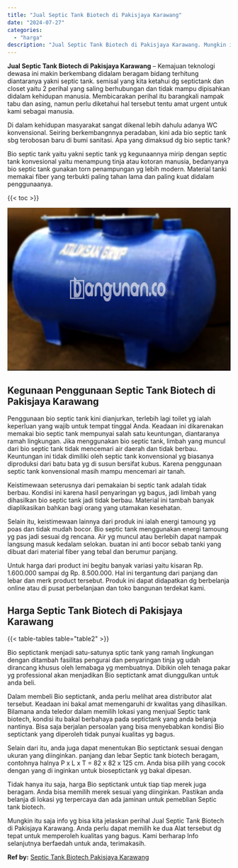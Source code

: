 ```yaml
---
title: "Jual Septic Tank Biotech di Pakisjaya Karawang"
date: "2024-07-27"
categories: 
  - "harga"
description: "Jual Septic Tank Biotech di Pakisjaya Karawang. Mungkin itu saja info yg bisa kita jelaskan perihal Jual Septic Tank Biotech di Pakisjaya Karawang. Anda perl..."
---
```


**Jual Septic Tank Biotech di Pakisjaya Karawang** – Kemajuan teknologi dewasa ini makin berkembang didalam beragam bidang terhitung diantaranya yakni septic tank. semisal yang kita ketahui dg septictank dan closet yaitu 2 perihal yang saling berhubungan dan tidak mampu dipisahkan didalam kehidupan manusia. Membicarakan perihal itu barangkali nampak tabu dan asing, namun perlu diketahui hal tersebut tentu amat urgent untuk kami sebagai manusia.

Di dalam kehidupan masyarakat sangat dikenal lebih dahulu adanya WC konvensional. Seiring berkembangnnya peradaban, kini ada bio septic tank sbg terobosan baru di bumi sanitasi. Apa yang dimaksud dg bio septic tank?

Bio septic tank yaitu yakni septic tank yg kegunaannya mirip dengan septic tank konvesional yaitu menampung tinja atau kotoran manusia, bedanyanya bio septic tank gunakan torn penampungan yg lebih modern. Material tanki memakai fiber yang terbukti paling tahan lama dan paling kuat didalam penggunaanya.

{{< toc >}}

![Jual Septic Tank Biotech di Pakisjaya Karawang](/images/jual-bio-septictank-09.png)

## Kegunaan Penggunaan Septic Tank Biotech di Pakisjaya Karawang

Penggunaan bio septic tank kini dianjurkan, terlebih lagi toilet yg ialah keperluan yang wajib untuk tempat tinggal Anda. Keadaan ini dikarenakan memakai bio septic tank mempunyai salah satu keuntungan, diantaranya ramah lingkungan. Jika menggunakan bio septic tank, limbah yang muncul dari bio septic tank tidak mencemari air daerah dan tidak berbau. Keuntungan ini tidak dimiliki oleh septic tank konvensional yg biasanya diproduksi dari batu bata yg di susun bersifat kubus. Karena penggunaan septic tank konvensional masih mampu mencemari air tanah.

Keistimewaan seterusnya dari pemakaian bi septic tank adalah tidak berbau. Kondisi ini karena hasil penyaringan yg bagus, jadi limbah yang dihasilkan bio septic tank jadi tidak berbau. Material ini tambah banyak diaplikasikan bahkan bagi orang yang utamakan kesehatan.

Selain itu, keistimewaan lainnya dari produk ini ialah energi tamoung yg poas dan tidak mudah bocor. Bio septic tank menggunakan energi tamoung yg pas jadi sesuai dg rencana. Air yg muncul atau berlebih dapat nampak langsung masuk kedalam selokan. buatan ini anti bocor sebab tanki yang dibuat dari material fiber yang tebal dan berumur panjang.

Untuk harga dari product ini begitu banyak variasi yaitu kisaran Rp. 1.600.000 sampai dg Rp. 8.500.000. Hal ini tergantung dari panjang dan lebar dan merk product tersebut. Produk ini dapat didapatkan dg berbelanja online atau di pusat perbelanjaan dan toko bangunan terdekat kami.

## Harga Septic Tank Biotech di Pakisjaya Karawang

{{< table-tables table="table2" >}}

Bio septictank menjadi satu-satunya sptic tank yang ramah lingkungan dengan ditambah fasilitas pengurai dan penyaringan tinja yg udah dirancang khusus oleh lemabaga yg membuatnya. Dibikin oleh tenaga pakar yg professional akan menjadikan Bio septictank amat diunggulkan untuk anda beli.

Dalam membeli Bio septictank, anda perlu melihat area distributor alat tersebut. Keadaan ini bakal amat memengaruhi dr kwalitas yang dihasilkan. Bilamana anda teledor dalam memilih lokasi yang menjual Septic tank biotech, kondisi itu bakal berbahaya pada septictank yang anda belanja nantinya. Bisa saja berjalan persoalan yang bisa menyebabkan kondisi Bio septictank yang diperoleh tidak punyai kualitas yg bagus.

Selain dari itu, anda juga dapat menentukan Bio septictank sesuai dengan ukuran yang diinginkan. panjang dan lebar Septic tank biotech beragam, contohnya halnya P x L x T = 82 x 82 x 125 cm. Anda bisa pilih yang cocok dengan yang di inginkan untuk bioseptictank yg bakal dipesan.

Tidak hanya itu saja, harga Bio septictank untuk tiap tiap merek juga beragam. Anda bisa memilih merek sesuai yang diinginkan. Pastikan anda belanja di lokasi yg terpercaya dan ada jaminan untuk pemeblian Septic tank biotech.

Mungkin itu saja info yg bisa kita jelaskan perihal Jual Septic Tank Biotech di Pakisjaya Karawang. Anda perlu dapat memilih ke dua Alat tersebut dg tepat untuk memperoleh kualitas yang bagus. Kami berharap Info selanjutnya berfaedah untuk anda, terimakasih.

**Ref by:** [Septic Tank Biotech Pakisjaya Karawang](https://id.wikipedia.org/wiki/Septic)
